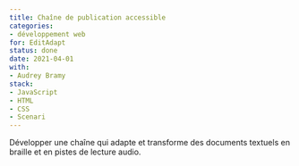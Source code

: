 ```yaml
---
title: Chaîne de publication accessible
categories:
- développement web
for: EditAdapt
status: done
date: 2021-04-01
with:
- Audrey Bramy
stack:
- JavaScript
- HTML
- CSS
- Scenari
---
```


Développer une chaîne qui adapte et transforme des documents textuels
en braille et en pistes de lecture audio.

<!--more-->
